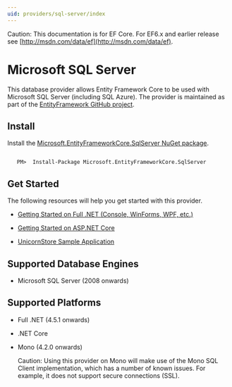 ```yaml
---
uid: providers/sql-server/index
---
```

Caution: This documentation is for EF Core. For EF6.x and earlier release see [http://msdn.com/data/ef](http://msdn.com/data/ef).

# Microsoft SQL Server

This database provider allows Entity Framework Core to be used with Microsoft SQL Server (including SQL Azure). The provider is maintained as part of the [EntityFramework GitHub project](https://github.com/aspnet/EntityFramework).

## Install

Install the [Microsoft.EntityFrameworkCore.SqlServer NuGet package](https://www.nuget.org/packages/Microsoft.EntityFrameworkCore.SqlServer/).

<!-- literal_block"language": "csharp",", "xml:space": "preserve", "classes  "backrefs  "names  "dupnames  highlight_args}, "ids  "linenos": false -->

````text

   PM>  Install-Package Microsoft.EntityFrameworkCore.SqlServer
   ````

## Get Started

The following resources will help you get started with this provider.
   * [Getting Started on Full .NET (Console, WinForms, WPF, etc.)](../../platforms/full-dotnet/index.md)

   * [Getting Started on ASP.NET Core](../../platforms/aspnetcore/index.md)

   * [UnicornStore Sample Application](https://github.com/rowanmiller/UnicornStore/tree/master/UnicornStore)

## Supported Database Engines

   * Microsoft SQL Server (2008 onwards)

## Supported Platforms

   * Full .NET (4.5.1 onwards)

   * .NET Core

   * Mono (4.2.0 onwards)

      Caution: Using this provider on Mono will make use of the Mono SQL Client implementation, which has a number of known issues. For example, it does not support secure connections (SSL).
